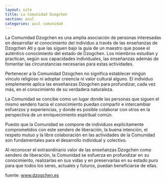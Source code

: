 ```yaml
---
layout: site
title: La Comunidad Dzogchen
section: azul
categories: azul comunidad
---
```

La Comunidad Dzogchen es una amplia asociación de personas interesadas en desarrollar el conocimiento del individuo a través de las enseñanzas de Dzogchen Ati y que las siguen bajo la guía de un maestro que posee el auténtico conocimiento del estado de Dzogchen. Los miembros estudian y practican, según sus capacidades individuales, las enseñanzas además de fomentar las circunstancias necesarias para estas actividades.

Pertenecer a la Comunidad Dzogchen no significa establecer ningún vínculo religioso ni adoptar creencia ni valor cultural alguno. El individuo simplemente aplica las enseñanzas Dzogchen para profundizar, cada vez más, en el conocimiento de su verdadera naturaleza. 

La Comunidad se concibe como un lugar donde las personas que siguen el mismo sendero hacia el conocimiento puedan compartir e intercambiar esfuerzos y experiencias, y donde es posible colaborar con otros en la perspectiva de un enriquecimiento espiritual común.

Puesto que la Comunidad se compone de individuos explícitamente comprometidos con este sendero de liberación, la buena intención, el respeto mutuo y la libre colaboración en las actividades de la Comunidad son fundamentales para el desarrollo individual y colectivo.

Al reconocer el extraordinario valor de las enseñanzas Dzogchen como sendero de liberación, la Comunidad se esfuerza en profundizar en su conocimiento, realizarlas en sus vidas y en preservarlas en su estado puro para que todos los seres, actuales y futuros, puedan beneficiarse de ellas.

fuente: www.dzogchen.es
